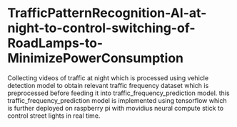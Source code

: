 # TrafficPatternRecognition-AI-at-night-to-control-switching-of-RoadLamps-to-MinimizePowerConsumption
Collecting videos of traffic at night which is processed using vehicle detection model to obtain relevant traffic frequency dataset which is preprocessed before feeding it into traffic_frequency_prediction model.  this traffic_frequency_prediction model is implemented using tensorflow which is further deployed on raspberry pi with movidius neural compute stick to control street lights in real time.
